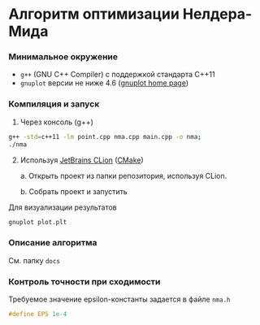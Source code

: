 # Алгоритм оптимизации Нелдера-Мида

### Минимальное окружение
* `g++` (GNU C++ Compiler) с поддержкой стандарта С++11
* `gnuplot`  версии не ниже 4.6 ([gnuplot home page](http://www.gnuplot.info/))

### Компиляция и запуск
1. Через консоль (g++)

```sh
g++ -std=c++11 -lm point.cpp nma.cpp main.cpp -o nma;
./nma
```

2. Используя [JetBrains CLion](https://www.jetbrains.com/clion/) ([CMake](https://cmake.org/)) 

    a. Открыть проект из папки репозитория, используя СLion.
    
    b. Собрать проект и запустить

Для визуализации результатов

```sh
gnuplot plot.plt
```

### Описание алгоритма
См. папку `docs`

### Контроль точности при сходимости
Требуемое значение epsilon-константы задается в файле `nma.h`

```cpp
#define EPS 1e-4
```

